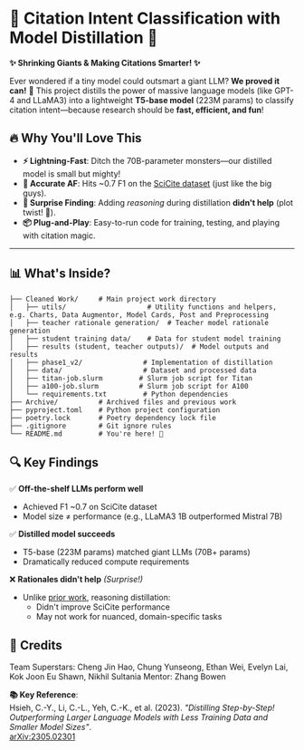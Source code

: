 # 🎉 Citation Intent Classification with Model Distillation 🎉

**✨ Shrinking Giants & Making Citations Smarter! ✨**

Ever wondered if a tiny model could outsmart a giant LLM? **We proved it can!** 🚀 This project distills the power of massive language models (like GPT-4 and LLaMA3) into a lightweight **T5-base model** (223M params) to classify citation intent—because research should be **fast, efficient, and fun**!

## 🔥 Why You'll Love This

- **⚡ Lightning-Fast**: Ditch the 70B-parameter monsters—our distilled model is small but mighty!
- **🎯 Accurate AF**: Hits ~0.7 F1 on the [SciCite dataset](https://github.com/allenai/scicite) (just like the big guys).
- **🤯 Surprise Finding**: Adding *reasoning* during distillation **didn't help** (plot twist! 🍿).
- **📦 Plug-and-Play**: Easy-to-run code for training, testing, and playing with citation magic.

---
## 📊 What's Inside?

```plaintext
├── Cleaned Work/     # Main project work directory
│   ├── utils/                    # Utility functions and helpers, e.g. Charts, Data Augmentor, Model Cards, Post and Preprocessing
│   ├── teacher rationale generation/  # Teacher model rationale generation
│   ├── student training data/    # Data for student model training
│   ├── results (student, teacher outputs)/  # Model outputs and results
│   ├── phase1_v2/               # Implementation of distillation
│   ├── data/                    # Dataset and processed data
│   ├── titan-job.slurm         # Slurm job script for Titan
│   ├── a100-job.slurm          # Slurm job script for A100
│   └── requirements.txt         # Python dependencies
├── Archive/          # Archived files and previous work
├── pyproject.toml    # Python project configuration
├── poetry.lock       # Poetry dependency lock file
├── .gitignore        # Git ignore rules
└── README.md         # You're here! 👋
```

## 🔍 Key Findings
✅ **Off-the-shelf LLMs perform well**  
   - Achieved F1 ~0.7 on SciCite dataset  
   - Model size ≠ performance (e.g., LLaMA3 1B outperformed Mistral 7B)  

✅ **Distilled model succeeds**  
   - T5-base (223M params) matched giant LLMs (70B+ params)  
   - Dramatically reduced compute requirements  

❌ **Rationales didn't help** *(Surprise!)*  
   - Unlike [prior work](https://arxiv.org/abs/2305.02301), reasoning distillation:  
     - Didn't improve SciCite performance  
     - May not work for nuanced, domain-specific tasks  

## 👏 Credits
Team Superstars: Cheng Jin Hao, Chung Yunseong, Ethan Wei, Evelyn Lai, Kok Joon Eu Shawn, Nikhil Sultania
Mentor: Zhang Bowen

**📚 Key Reference**:  
Hsieh, C.-Y., Li, C.-L., Yeh, C.-K., et al. (2023). *"Distilling Step-by-Step! Outperforming Larger Language Models with Less Training Data and Smaller Model Sizes"*.  
[arXiv:2305.02301](https://arxiv.org/abs/2305.02301)